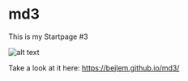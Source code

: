# md3

This is my Startpage #3

![alt text](https://raw.githubusercontent.com/jubit/md3/master/.github/zevqc3oezdw02.png)

Take a look at it here: https://bejlem.github.io/md3/
